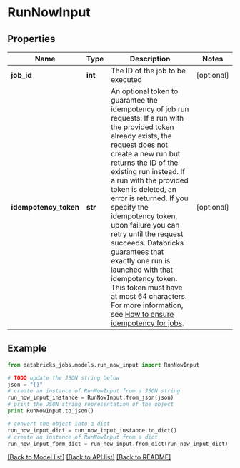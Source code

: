 # RunNowInput


## Properties
Name | Type | Description | Notes
------------ | ------------- | ------------- | -------------
**job_id** | **int** | The ID of the job to be executed | [optional] 
**idempotency_token** | **str** | An optional token to guarantee the idempotency of job run requests. If a run with the provided token already exists, the request does not create a new run but returns the ID of the existing run instead. If a run with the provided token is deleted, an error is returned.  If you specify the idempotency token, upon failure you can retry until the request succeeds. Databricks guarantees that exactly one run is launched with that idempotency token.  This token must have at most 64 characters.  For more information, see [How to ensure idempotency for jobs](https://docs.microsoft.com/azure/databricks/kb/jobs/jobs-idempotency). | [optional] 

## Example

```python
from databricks_jobs.models.run_now_input import RunNowInput

# TODO update the JSON string below
json = "{}"
# create an instance of RunNowInput from a JSON string
run_now_input_instance = RunNowInput.from_json(json)
# print the JSON string representation of the object
print RunNowInput.to_json()

# convert the object into a dict
run_now_input_dict = run_now_input_instance.to_dict()
# create an instance of RunNowInput from a dict
run_now_input_form_dict = run_now_input.from_dict(run_now_input_dict)
```
[[Back to Model list]](../README.md#documentation-for-models) [[Back to API list]](../README.md#documentation-for-api-endpoints) [[Back to README]](../README.md)


